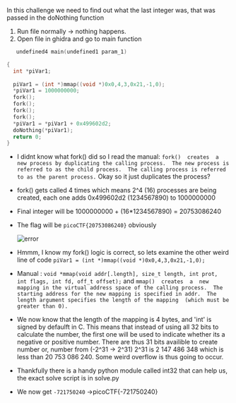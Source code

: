 In this challenge we need to find out what the last integer was, that was passed in the doNothing function

1) Run file normally -> nothing happens.
2) Open file in ghidra and go to main function
   
```c
   undefined4 main(undefined1 param_1)

{
  int *piVar1;
  
  piVar1 = (int *)mmap((void *)0x0,4,3,0x21,-1,0);
  *piVar1 = 1000000000;
  fork();
  fork();
  fork();
  fork();
  *piVar1 = *piVar1 + 0x499602d2;
  doNothing(*piVar1);
  return 0;
}
```
- I didnt know what fork() did  so I read the manual: `fork()  creates  a  new process by duplicating the calling process.  The new process is referred to as the
       child process.  The calling process is referred to as the parent process.` Okay so it just duplicates the process?
- fork() gets called 4 times which means 2^4 (16) processes are being created, each one adds 0x499602d2 (1234567890) to 1000000000
- Final integer will be 1000000000 + (16*1234567890) = 20753086240
  
- The flag will be `picoCTF{20753086240}` obviously
  
  ![error](https://github.com/user-attachments/assets/854b4873-10f6-463a-8cc8-36c92a12beb3)

- Hmmm, I know my fork() logic is correct, so lets examine the other weird line of code `piVar1 = (int *)mmap((void *)0x0,4,3,0x21,-1,0);`
- Manual : `void *mmap(void addr[.length], size_t length, int prot, int flags,
                  int fd, off_t offset);` and `mmap()  creates  a  new mapping in the virtual address space of the calling process.  The starting address
       for the new mapping is specified in addr.  The length argument specifies the length of the mapping  (which
       must be greater than 0).`
- We now know that the length of the mapping is 4 bytes, and 'int' is signed by defaulft in C. This means that instead of using all 32 bits to calculate the number, the first one will be used to indicate whether its a negative or positive number.
  There are thus 31 bits availible to create number or, number from (-2^31 -> 2^31) 2^31 is 2 147 486 348 which is less than 20 753 086 240. Some weird overflow is thus going to occur.
- Thankfully there is a handy python module called int32 that can help us, the exact solve script is in solve.py
- We now get `-721750240` ->picoCTF{-721750240}

  
